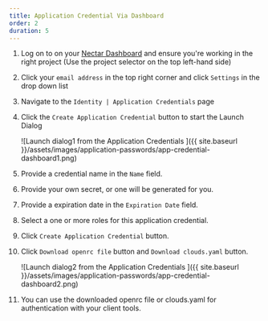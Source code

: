 ```yaml
---
title: Application Credential Via Dashboard
order: 2
duration: 5
---
```


1. Log on to on your [Nectar Dashboard](https://dashboard.rc.nectar.org.au) and ensure you're working in the right project (Use the project selector on the top left-hand side)
2. Click your `email address` in the top right corner and click `Settings` in the drop down list 
3. Navigate to the `Identity | Application Credentials` page
4. Click the `Create Application Credential` button to start the Launch Dialog

    ![Launch dialog1 from the Application Credentials ]({{ site.baseurl }}/assets/images/application-passwords/app-credential-dashboard1.png)

5. Provide a credential name in the `Name` field.
6. Provide your own secret, or one will be generated for you.
7. Provide a expiration date in the `Expiration Date` field. 
8. Select a one or more roles for this application credential.
9. Click `Create Application Credential` button.
10. Click `Download openrc file` button and `Download clouds.yaml` button.

    ![Launch dialog2 from the Application Credentials ]({{ site.baseurl }}/assets/images/application-passwords/app-credential-dashboard2.png)
    
 11. You can use the downloaded openrc file or clouds.yaml for authentication  with your client tools. 